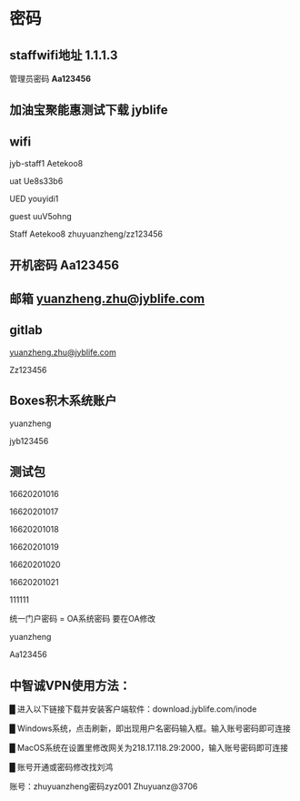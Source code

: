 # 密码

## staffwifi地址  1.1.1.3

管理员密码 **Aa123456**

## 加油宝聚能惠测试下载   jyblife

## wifi

jyb-staff1 Aetekoo8

uat Ue8s33b6

UED youyidi1

guest uuV5ohng

Staff Aetekoo8  zhuyuanzheng/zz123456



## 开机密码 Aa123456

## 邮箱 [yuanzheng.zhu@jyblife.com](mailto:yuanzheng.zhu@jyblife.com)



## gitlab

[yuanzheng.zhu@jyblife.com](mailto:yuanzheng.zhu@jyblife.com)

Zz123456



## Boxes积木系统账户

yuanzheng

jyb123456



## 测试包

16620201016

16620201017

16620201018

16620201019

16620201020

16620201021

111111



统一门户密码 = OA系统密码 要在OA修改

yuanzheng

Aa123456



## 中智诚**VPN**使用方法：

█ 进入以下链接下载并安装客户端软件：download.jyblife.com/inode

█ Windows系统，点击刷新，即出现用户名密码输入框。输入账号密码即可连接

█ MacOS系统在设置里修改网关为218.17.118.29:2000，输入账号密码即可连接

█ 账号开通或密码修改找刘鸿

账号：zhuyuanzheng密码zyz001    Zhuyuanz@3706
